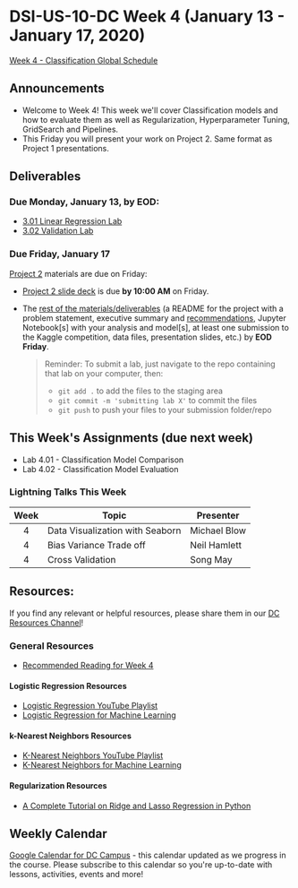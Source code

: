 # DSI-US-10-DC Week 4 (January 13 - January 17, 2020)

[Week 4 - Classification Global Schedule](https://git.generalassemb.ly/DSI-US-10/course-info#week-4---classification-january-13---january-17)

## Announcements

-   Welcome to Week 4! This week we'll cover Classification models and how to evaluate them as well as Regularization, Hyperparameter Tuning, GridSearch and Pipelines.
-   This Friday you will present your work on Project 2. Same format as Project 1 presentations.

## Deliverables

### **Due Monday, January 13, by EOD:**

-   [3.01 Linear Regression Lab](https://git.generalassemb.ly/DSI-US-10/3.01-lab-linear-regression)
-   [3.02 Validation Lab](https://git.generalassemb.ly/DSI-US-10/3.02-lab-regression-and-model-validation)

### **Due Friday, January 17**

[Project 2](https://git.generalassemb.ly/DSI-US-10/project_2) materials are due on Friday:

-   [Project 2 slide deck](https://git.generalassemb.ly/DSI-US-10/project_2#presentation-structure) is due **by 10:00 AM** on Friday.
-   The [rest of the materials/deliverables](https://git.generalassemb.ly/DSI-US-10/project_2#submission) (a README for the project with a problem statement, executive summary and [recommendations](https://git.generalassemb.ly/DSI-US-10/project_2/blob/master/suggestions.md#business-recommendations), Jupyter Notebook[s] with your analysis and model[s], at least one submission to the Kaggle competition, data files, presentation slides, etc.) by **EOD Friday**.

    > Reminder: To submit a lab, just navigate to the repo containing that lab on your computer, then:
    >
    > -   `git add .` to add the files to the staging area
    > -   `git commit -m 'submitting lab X'` to commit the files
    > -   `git push` to push your files to your submission folder/repo

## This Week's Assignments (due next week)

-   Lab 4.01 - Classification Model Comparison
-   Lab 4.02 - Classification Model Evaluation

### Lightning Talks This Week

| Week | Topic                           | Presenter    |
| :--: | ------------------------------- | ------------ |
|   4  | Data Visualization with Seaborn | Michael Blow |
|   4  | Bias Variance Trade off         | Neil Hamlett |
|   4  | Cross Validation                | Song May     |

## Resources:

If you find any relevant or helpful resources, please share them in our [DC Resources Channel](https://app.slack.com/client/T0351JZQ0/CQME38U82)!

### General Resources

-   [Recommended Reading for Week 4](https://git.generalassemb.ly/DSI-US-10/dsi-weekly/blob/master/04-classification/prep-and-reading.md#optional-prework)

#### Logistic Regression Resources

-   [Logistic Regression YouTube Playlist](https://www.youtube.com/playlist?list=PLeL7qmseLZyYbxQp-d4alOuCwVphsRg8B)
-   [Logistic Regression for Machine Learning](https://machinelearningmastery.com/logistic-regression-for-machine-learning/)

#### k-Nearest Neighbors Resources

-   [K-Nearest Neighbors YouTube Playlist](https://www.youtube.com/playlist?list=PLeL7qmseLZyZva8cN9WmTAiFpwDz-fAIC)
-   [K-Nearest Neighbors for Machine Learning](https://machinelearningmastery.com/k-nearest-neighbors-for-machine-learning/)

#### Regularization Resources

-   [A Complete Tutorial on Ridge and Lasso Regression in Python](https://www.analyticsvidhya.com/blog/2016/01/complete-tutorial-ridge-lasso-regression-python/)

## Weekly Calendar

[Google Calendar for DC Campus](https://calendar.google.com/calendar?cid=Z2VuZXJhbGFzc2VtYi5seV9jbGFzc3Jvb21jNjIzY2NhNkBncm91cC5jYWxlbmRhci5nb29nbGUuY29t) - this calendar updated as we progress in the course. Please subscribe to this calendar so you're up-to-date with lessons, activities, events and more!
